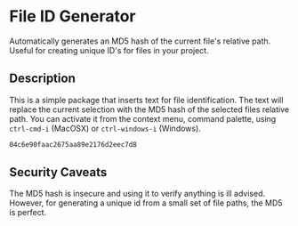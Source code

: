 # File ID Generator

Automatically generates an MD5 hash of the current file's relative path. Useful for creating unique ID's for files in your project.

## Description

This is a simple package that inserts text for file identification. The text will replace the current selection with the MD5 hash of the selected files relative path. You can activate it from the context menu, command palette, using `ctrl-cmd-i` (MacOSX) or `ctrl-windows-i` (Windows).

```html
04c6e90faac2675aa89e2176d2eec7d8
```

## Security Caveats ##

The MD5 hash is insecure and using it to verify anything is ill advised. However, for generating a unique id from a small set of file paths, the MD5 is perfect.
